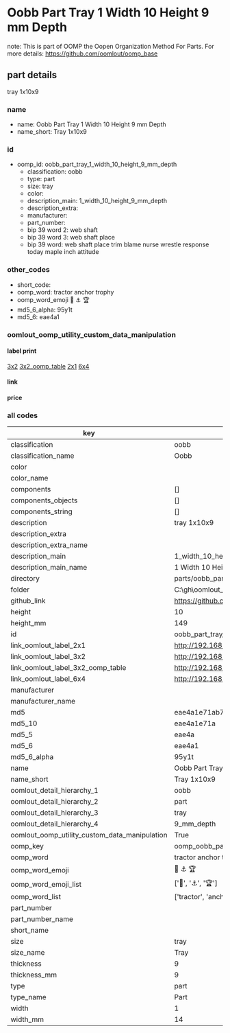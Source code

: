# Oobb Part Tray 1 Width 10 Height 9 mm Depth  

note: This is part of OOMP the Oopen Organization Method For Parts. For more details: https://github.com/oomlout/oomp_base

##  part details
  



tray 1x10x9



### name
* name: Oobb Part Tray 1 Width 10 Height 9 mm Depth
* name_short: Tray 1x10x9 
### id
* oomp_id: oobb_part_tray_1_width_10_height_9_mm_depth
  * classification: oobb
  * type: part
  * size: tray
  * color: 
  * description_main: 1_width_10_height_9_mm_depth
  * description_extra: 
  * manufacturer: 
  * part_number: 
  * bip 39 word 2: web shaft
  * bip 39 word 3: web shaft place
  * bip 39 word: web shaft place trim blame nurse wrestle response today maple inch attitude

### other_codes
* short_code: 
* oomp_word: tractor anchor trophy
* oomp_word_emoji :tractor: :anchor: :trophy:
* md5_6_alpha: 95y1t
* md5_6: eae4a1






### oomlout_oomp_utility_custom_data_manipulation
#### label print
[3x2](http://192.168.1.245:1112/?label=oomp%2095y1t)
[3x2_oomp_table](http://192.168.1.108:1112/?label=oomp%2095y1t)
[2x1](http://192.168.1.242:1112/?label=oomp%2095y1t)
[6x4](http://192.168.1.55:1112/?label=oomp%2095y1t)    

#### link

                              

#### price







### all codes 
| key | value |  
| --- | --- |  
| classification | oobb |  
| classification_name | Oobb |  
| color |  |  
| color_name |  |  
| components | [] |  
| components_objects | [] |  
| components_string | [] |  
| description | tray 1x10x9 |  
| description_extra |  |  
| description_extra_name |  |  
| description_main | 1_width_10_height_9_mm_depth |  
| description_main_name | 1 Width 10 Height 9 mm Depth |  
| directory | parts/oobb_part_tray_1_width_10_height_9_mm_depth |  
| folder | C:\gh\oomlout_oobb_version_4_generated_parts\things\oobb_part_tray_1_width_10_height_9_mm_depth |  
| github_link | https://github.com/oomlout/oomlout_oomp_part_src/tree/main/parts/oobb_part_tray_1_width_10_height_9_mm_depth |  
| height | 10 |  
| height_mm | 149 |  
| id | oobb_part_tray_1_width_10_height_9_mm_depth |  
| link_oomlout_label_2x1 | http://192.168.1.242:1112/?label=oomp%2095y1t |  
| link_oomlout_label_3x2 | http://192.168.1.245:1112/?label=oomp%2095y1t |  
| link_oomlout_label_3x2_oomp_table | http://192.168.1.108:1112/?label=oomp%2095y1t |  
| link_oomlout_label_6x4 | http://192.168.1.55:1112/?label=oomp%2095y1t |  
| manufacturer |  |  
| manufacturer_name |  |  
| md5 | eae4a1e71ab7bfca5e0b9e8b4bb13fc6 |  
| md5_10 | eae4a1e71a |  
| md5_5 | eae4a |  
| md5_6 | eae4a1 |  
| md5_6_alpha | 95y1t |  
| name | Oobb Part Tray 1 Width 10 Height 9 mm Depth |  
| name_short | Tray 1x10x9  |  
| oomlout_detail_hierarchy_1 | oobb |  
| oomlout_detail_hierarchy_2 | part |  
| oomlout_detail_hierarchy_3 | tray |  
| oomlout_detail_hierarchy_4 | 9_mm_depth |  
| oomlout_oomp_utility_custom_data_manipulation | True |  
| oomp_key | oomp_oobb_part_tray_1_width_10_height_9_mm_depth |  
| oomp_word | tractor anchor trophy |  
| oomp_word_emoji | :tractor: :anchor: :trophy: |  
| oomp_word_emoji_list | [':tractor:', ':anchor:', ':trophy:'] |  
| oomp_word_list | ['tractor', 'anchor', 'trophy'] |  
| part_number |  |  
| part_number_name |  |  
| short_name |  |  
| size | tray |  
| size_name | Tray |  
| thickness | 9 |  
| thickness_mm | 9 |  
| type | part |  
| type_name | Part |  
| width | 1 |  
| width_mm | 14 |  

